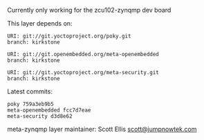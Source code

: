 Currently only working for the zcu102-zynqmp dev board

This layer depends on:

    URI: git://git.yoctoproject.org/poky.git
    branch: kirkstone

    URI: git://git.openembedded.org/meta-openembedded
    branch: kirkstone

    URI: git://git.yoctoproject.org/meta-security.git
    branch: kirkstone

Latest commits:

    poky 759a3eb9b5
    meta-openembedded fcc7d7eae
    meta-security d3d8e62

meta-zynqmp layer maintainer: Scott Ellis <scott@jumpnowtek.com>
